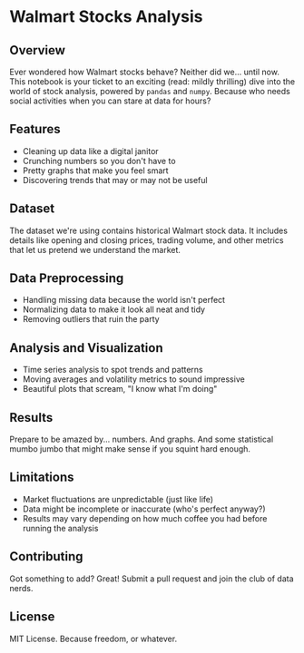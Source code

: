 # Walmart Stocks Analysis

## Overview
Ever wondered how Walmart stocks behave? Neither did we... until now. This notebook is your ticket to an exciting (read: mildly thrilling) dive into the world of stock analysis, powered by `pandas` and `numpy`. Because who needs social activities when you can stare at data for hours?

## Features
- Cleaning up data like a digital janitor
- Crunching numbers so you don't have to
- Pretty graphs that make you feel smart
- Discovering trends that may or may not be useful

## Dataset
The dataset we're using contains historical Walmart stock data. It includes details like opening and closing prices, trading volume, and other metrics that let us pretend we understand the market.

## Data Preprocessing
- Handling missing data because the world isn't perfect
- Normalizing data to make it look all neat and tidy
- Removing outliers that ruin the party

## Analysis and Visualization
- Time series analysis to spot trends and patterns
- Moving averages and volatility metrics to sound impressive
- Beautiful plots that scream, "I know what I'm doing"

## Results
Prepare to be amazed by... numbers. And graphs. And some statistical mumbo jumbo that might make sense if you squint hard enough.

## Limitations
- Market fluctuations are unpredictable (just like life)
- Data might be incomplete or inaccurate (who's perfect anyway?)
- Results may vary depending on how much coffee you had before running the analysis

## Contributing
Got something to add? Great! Submit a pull request and join the club of data nerds.

## License
MIT License. Because freedom, or whatever.
